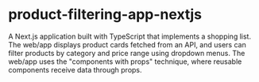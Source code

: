 # product-filtering-app-nextjs
A Next.js application built with TypeScript that implements a shopping list. The web/app displays product cards fetched from an API, and users can filter products by category and price range using dropdown menus.  The web/app uses the "components with props" technique, where reusable components receive data through props. 

